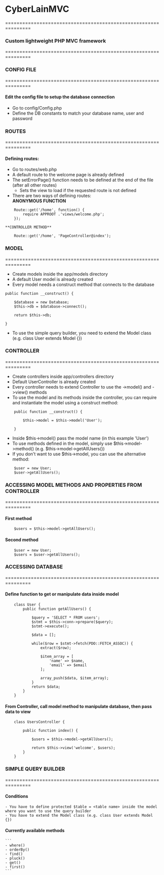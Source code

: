 # **CyberLainMVC**
=============================================================== 
### **Custom lightweight PHP MVC framework**
=============================================================== 

### CONFIG FILE
===============================================================
#### Edit the config file to setup the database connection
- Go to config/Config.php
- Define the DB constants to match your database name, user and password


### ROUTES	
===============================================================  
#### Defining routes:
- Go to routes/web.php
- A default route to the welcome page is already defined
- The setErrorPage() function needs to be defined at the end of the file (after all other routes)  
	- Sets the view to load if the requested route is not defined
- There are two ways of defining routes:  
	**ANONYMOUS FUNCTION**
```
	Route::get('/home', function() {
		require APPROOT .'views/welcome.php';
	});
```

	**CONTROLLER METHOD**
```
	Route::get('/home', 'PageController@index');
```

### MODEL
===============================================================  
- Create models inside the app/models directory
- A default User model is already created 
- Every model needs a construct method that connects to the database

```
public function __construct() {

	$database = new Database;
	$this->db = $database->connect();

	return $this->db;

}
```

- To use the simple query builder, you need to extend the Model class (e.g. class User extends Model {})


### CONTROLLER
===============================================================  
- Create controllers inside app/controllers directory
- Default UserController is already created
- Every controller needs to extend Controller to use the ->model() and ->view() methods
- To use the model and its methods inside the controller, you can require and instantiate
  the model using a construct method:

```
  	public function __construct() {

		$this->model = $this->model('User');

	}
```
- Inside $this->model() pass the model name (in this example 'User')
- To use methods defined in the model, simply use $this->model->method() (e.g. $this->model->getAllUsers())
- If you don't want to use $this->model, you can use the alternative method:
```
	$user = new User;
	$user->getAllUsers();
```

### ACCESSING MODEL METHODS AND PROPERTIES FROM CONTROLLER
===============================================================  
#### First method

```
	$users = $this->model->getAllUsers();
```
#### Second method

```
	$user = new User;
	$users = $user->getAllUsers();
```


### ACCESSING DATABASE
===============================================================  
#### Define function to get or manipulate data inside model

```
	class User {
		public function getAllUsers() {

			$query = 'SELECT * FROM users';
			$stmt = $this->conn->prepare($query);
			$stmt->execute();

			$data = [];

			while($row = $stmt->fetch(PDO::FETCH_ASSOC)) {
				extract($row);

				$item_array = [
					'name' => $name,
					'email' => $email
				];

				array_push($data, $item_array);
			}
			return $data;
		}
	}
```
#### From Controller, call model method to manipulate database, then pass data to view
```
	class UsersController {

		public function index() {

			$users = $this->model->getAllUsers();

			return $this->view('welcome', $users);
		}
	} 
```

### SIMPLE QUERY BUILDER
===============================================================  
#### Conditions 
	- You have to define protected $table = <table name> inside the model where you want to use the query builder
	- You have to extend the Model class (e.g. class User extends Model {})

#### Currently available methods

	```
	- where()
	- orderBy()
	- find()
	- pluck()
	- get()
	- first()
	```

	
